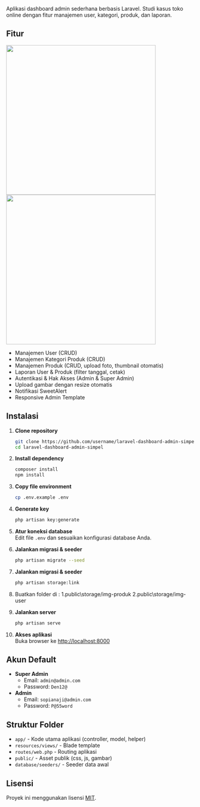 Aplikasi dashboard admin sederhana berbasis Laravel. Studi kasus toko online dengan fitur manajemen user, kategori, produk, dan laporan.

## Fitur

<img src="https://github.com/user-attachments/assets/d96b75fe-cb39-41f8-acfc-ed3d620ce20d" width="400"/>

<img src="https://github.com/user-attachments/assets/3514ddee-acdb-4145-b36b-460ea1fdd7b0" width="400"/>




- Manajemen User (CRUD)
- Manajemen Kategori Produk (CRUD)
- Manajemen Produk (CRUD, upload foto, thumbnail otomatis)
- Laporan User & Produk (filter tanggal, cetak)
- Autentikasi & Hak Akses (Admin & Super Admin)
- Upload gambar dengan resize otomatis
- Notifikasi SweetAlert
- Responsive Admin Template

## Instalasi

1. **Clone repository**
    ```sh
    git clone https://github.com/username/laravel-dashboard-admin-simpel.git
    cd laravel-dashboard-admin-simpel
    ```

2. **Install dependency**
    ```sh
    composer install
    npm install
    ```

3. **Copy file environment**
    ```sh
    cp .env.example .env
    ```

4. **Generate key**
    ```sh
    php artisan key:generate
    ```

5. **Atur koneksi database**  
    Edit file `.env` dan sesuaikan konfigurasi database Anda.

6. **Jalankan migrasi & seeder**
    ```sh
    php artisan migrate --seed
    ```
7. **Jalankan migrasi & seeder**
    ```sh
    php artisan storage:link
    ```
8. Buatkan folder di : 1.public\storage/img-produk
                       2.public\storage/img-user

10. **Jalankan server**
    ```sh
    php artisan serve
    ```

11. **Akses aplikasi**  
    Buka browser ke [http://localhost:8000](http://localhost:8000)

## Akun Default

- **Super Admin**
  - Email: `admin@admin.com`
  - Password: `Den12@`
- **Admin**
  - Email: `sopianaji@admin.com`
  - Password: `P@55word`

## Struktur Folder

- `app/` - Kode utama aplikasi (controller, model, helper)
- `resources/views/` - Blade template
- `routes/web.php` - Routing aplikasi
- `public/` - Asset publik (css, js, gambar)
- `database/seeders/` - Seeder data awal

## Lisensi

Proyek ini menggunakan lisensi [MIT](LICENSE).


